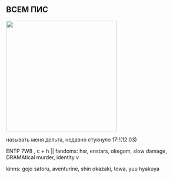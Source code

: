 ## ВСЕМ ПИС

 <img src="https://media.giphy.com/media/xJlOdEYy0r7ZS/giphy.gif" width="300"/>
</div> 

называть меня дельта, недавно стукнуло 17!!(12.03)

ENTP 7W8 , c + h || fandoms: hsr, enstars, okegom, slow damage, DRAMAtical murder, identity v

kinns: gojo satoru, aventurine, shin okazaki, towa, yuu hyakuya
